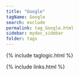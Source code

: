 ```yaml
---
title: "Google"
tagName: Google
search: exclude
permalink: tag_Google.html
sidebar: mydoc_sidebar
folder: tags
---
```

{% include taglogic.html %}

{% include links.html %}
